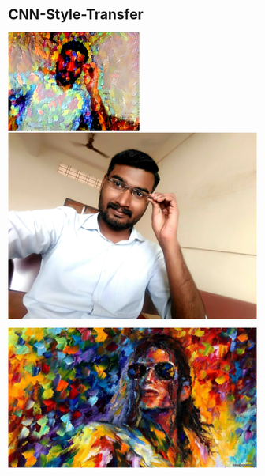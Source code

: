# CNN-Style-Transfer
![alt text](https://github.com/sajanraj/CNN-Style-Transfer/blob/master/healship_at_iteration_9.png)![alt text](https://github.com/sajanraj/CNN-Style-Transfer/blob/master/base_image.jpg)

![alt text](https://github.com/sajanraj/CNN-Style-Transfer/blob/master/style_image.jpg)
